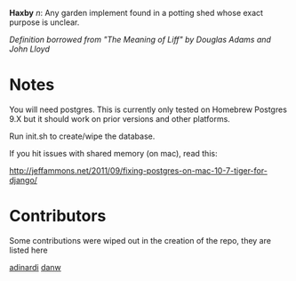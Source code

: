 **Haxby** _n_: Any garden implement found in a potting shed whose exact 
purpose is unclear.

_Definition borrowed from "The Meaning of Liff" by Douglas Adams and 
John Lloyd_

# Notes
You will need postgres. This is currently only tested on Homebrew Postgres 9.X
but it should work on prior versions and other platforms.

Run init.sh to create/wipe the database.

If you hit issues with shared memory (on mac), read this:

http://jeffammons.net/2011/09/fixing-postgres-on-mac-10-7-tiger-for-django/

# Contributors
Some contributions were wiped out in the creation of the repo, they are listed
here

[adinardi](https://github.com/adinardi)
[danw](https://github.com/danw)
